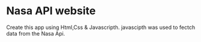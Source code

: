 # Nasa API website
Create this app using Html,Css & Javascripth.
javascipth was used to fectch data from the Nasa Api.
